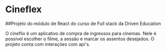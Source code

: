 # Cineflex

##Projeto do módulo de React do curso de Full stack da Driven Education

O cineflix é um aplicativo de compra de ingressos para cinemas. Nele é possível escolher o filme, a sessão e marcar os assentos desejados. O projeto conta com interações com api's.
